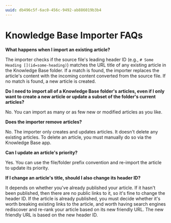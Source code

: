 ```yaml
---
uuid: db496c5f-6ac0-456c-9492-ab886019b3b4
---
```

# Knowledge Base Importer FAQs

**What happens when I import an existing article?**

The importer checks if the source file's leading header ID (e.g., `# Some Heading [](id=some-heading)`) matches the URL title of any existing article in the Knowledge Base folder. If a match is found, the importer replaces the article's content with the incoming content converted from the source file. If no match is found, a new article is created.

**Do I need to import all of a Knowledge Base folder's articles, even if I only want to create a new article or update a subset of the folder's current articles?**

No. You can import as many or as few new or modified articles as you like.

**Does the importer remove articles?**

No. The importer only creates and updates articles. It doesn't delete any existing articles. To delete an article, you must manually do so via the Knowledge Base app.

**Can I update an article's priority?**

Yes. You can use the file/folder prefix convention and re-import the article to update its priority.

**If I change an article's title, should I also change its header ID?**

It depends on whether you've already published your article. If it hasn't been published, then there are no public links to it, so it's fine to change the header ID. If the article is already published, you must decide whether it's worth breaking existing links to the article, and worth having search engines rediscover and re-rank your article based on its new friendly URL. The new friendly URL is based on the new header ID.
